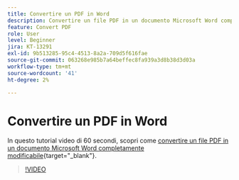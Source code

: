 ```yaml
---
title: Convertire un PDF in Word
description: Convertire un file PDF in un documento Microsoft Word completamente modificabile
feature: Convert PDF
role: User
level: Beginner
jira: KT-13291
exl-id: 9b513285-95c4-4513-8a2a-709d5f616fae
source-git-commit: 063268e985b7a64beffec8fa939a3d8b38d3d03a
workflow-type: tm+mt
source-wordcount: '41'
ht-degree: 2%

---
```


# Convertire un PDF in Word

In questo tutorial video di 60 secondi, scopri come [convertire un file PDF in un documento Microsoft Word completamente modificabile](https://www.adobe.com/it/acrobat/online/pdf-to-word.html){target="_blank"}.

>[!VIDEO](https://video.tv.adobe.com/v/3428848?quality=12&learn=on&hidetitle=true&captions=ita)
